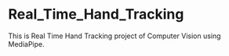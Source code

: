 # Real_Time_Hand_Tracking
This is Real Time Hand Tracking project of Computer Vision using MediaPipe. 
